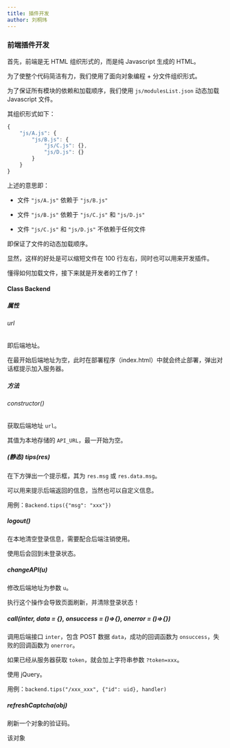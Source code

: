 ```yaml
---
title: 插件开发
author: 刘桐玮
---
```


### 前端插件开发

首先，前端是无 HTML 组织形式的，而是纯 Javascript 生成的 HTML。

为了使整个代码简洁有力，我们使用了面向对象编程 + 分文件组织形式。

为了保证所有模块的依赖和加载顺序，我们使用 `js/modulesList.json` 动态加载 Javascript 文件。

<!--more-->

其组织形式如下：

```javascript
{
    "js/A.js": {
        "js/B.js": {
            "js/C.js": {},
            "js/D.js": {}
        }
    }
}
```

上述的意思即：

- 文件 `"js/A.js"` 依赖于 `"js/B.js"`

- 文件 `"js/B.js"` 依赖于 `"js/C.js"` 和 `"js/D.js"`

- 文件 `"js/C.js"` 和 `"js/D.js"` 不依赖于任何文件

即保证了文件的动态加载顺序。

显然，这样的好处是可以缩短文件在 100 行左右，同时也可以用来开发插件。

懂得如何加载文件，接下来就是开发者的工作了！

#### Class Backend

##### 属性

###### url

即后端地址。

在最开始后端地址为空，此时在部署程序（index.html）中就会终止部署，弹出对话框提示加入服务器。

##### 方法

###### constructor()

获取后端地址 `url`。

其值为本地存储的 `API_URL`，最一开始为空。

##### (静态) tips(res)

在下方弹出一个提示框，其为 `res.msg` 或 `res.data.msg`。

可以用来提示后端返回的信息，当然也可以自定义信息。

用例：`Backend.tips({"msg": "xxx"})`

##### logout()

在本地清空登录信息，需要配合后端注销使用。

使用后会回到未登录状态。

##### changeAPI(u)

修改后端地址为参数 `u`。

执行这个操作会导致页面刷新，并清除登录状态！

##### call(inter, data = {}, onsuccess = ()=>{}, onerror = ()=>{})

调用后端接口 `inter`，包含 POST 数据 `data`，成功的回调函数为 `onsuccess`，失败的回调函数为 `onerror`。

如果已经从服务器获取 `token`，就会加上字符串参数 `?token=xxx`。

使用 jQuery。

用例：`backend.tips("/xxx_xxx", {"id": uid}, handler)`

##### refreshCaptcha(obj)

刷新一个对象的验证码。

该对象